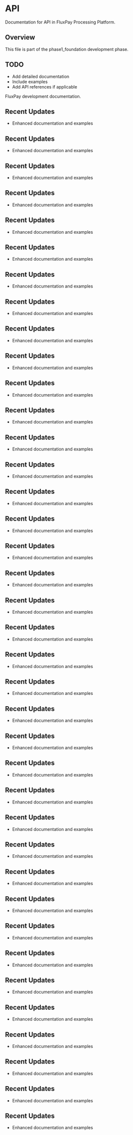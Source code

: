 # API

Documentation for API in FluxPay Processing Platform.

## Overview

This file is part of the phase1_foundation development phase.

## TODO

- Add detailed documentation
- Include examples
- Add API references if applicable

FluxPay development documentation.


## Recent Updates

- Enhanced documentation and examples

## Recent Updates

- Enhanced documentation and examples

## Recent Updates

- Enhanced documentation and examples

## Recent Updates

- Enhanced documentation and examples

## Recent Updates

- Enhanced documentation and examples

## Recent Updates

- Enhanced documentation and examples

## Recent Updates

- Enhanced documentation and examples

## Recent Updates

- Enhanced documentation and examples

## Recent Updates

- Enhanced documentation and examples

## Recent Updates

- Enhanced documentation and examples

## Recent Updates

- Enhanced documentation and examples

## Recent Updates

- Enhanced documentation and examples

## Recent Updates

- Enhanced documentation and examples

## Recent Updates

- Enhanced documentation and examples

## Recent Updates

- Enhanced documentation and examples

## Recent Updates

- Enhanced documentation and examples

## Recent Updates

- Enhanced documentation and examples

## Recent Updates

- Enhanced documentation and examples

## Recent Updates

- Enhanced documentation and examples

## Recent Updates

- Enhanced documentation and examples

## Recent Updates

- Enhanced documentation and examples

## Recent Updates

- Enhanced documentation and examples

## Recent Updates

- Enhanced documentation and examples

## Recent Updates

- Enhanced documentation and examples

## Recent Updates

- Enhanced documentation and examples

## Recent Updates

- Enhanced documentation and examples

## Recent Updates

- Enhanced documentation and examples

## Recent Updates

- Enhanced documentation and examples

## Recent Updates

- Enhanced documentation and examples

## Recent Updates

- Enhanced documentation and examples

## Recent Updates

- Enhanced documentation and examples

## Recent Updates

- Enhanced documentation and examples

## Recent Updates

- Enhanced documentation and examples

## Recent Updates

- Enhanced documentation and examples

## Recent Updates

- Enhanced documentation and examples

## Recent Updates

- Enhanced documentation and examples

## Recent Updates

- Enhanced documentation and examples

## Recent Updates

- Enhanced documentation and examples